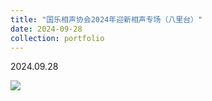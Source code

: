 ```yaml
---
title: "国乐相声协会2024年迎新相声专场（八里台）"
date: 2024-09-28
collection: portfolio
---
```


2024.09.28

<img src="https://llddeddym.github.io/images/2024-09-28.jpg"/>